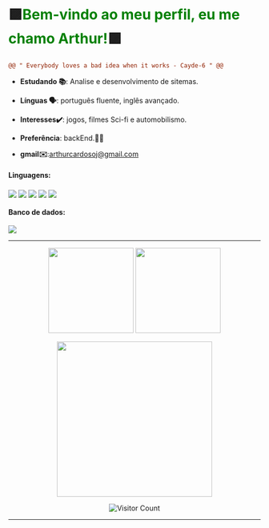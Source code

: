 <h1> 🟪<span style="color:green">Bem-vindo ao meu perfil, eu me chamo Arthur!</span>🟪</h1>

 ```diff
@@ " Everybody loves a bad idea when it works - Cayde-6 " @@
```

* **Estudando 📚**: Analise e desenvolvimento de sitemas.<BR>
* **Línguas 🗣**: português fluente, inglês avançado.<br>
* **Interesses✔️**: jogos, filmes Sci-fi e automobilismo.<br>
* **Preferência**: backEnd.👩‍💻<br>
  
* **gmail✉️**:arthurcardosoj@gmail.com<br>

 

 
<div style="display: inline_block">
  <h4>  Linguagens:</h4>
  <img align="center" src="https://img.shields.io/badge/HTML5-E34F26?style=for-the-badge&logo=html5&logoColor=white">
  <img align="center" src="https://img.shields.io/badge/CSS-239120?&style=for-the-badge&logo=css3&logoColor=white">
  <img align="center" src="https://img.shields.io/badge/PHP-777BB4?style=for-the-badge&logo=php&logoColor=white">
  <img align="center" src="https://img.shields.io/badge/Java-ED8B00?style=for-the-badge&logo=openjdk&logoColor=white">
  <img align="center" src="https://img.shields.io/badge/JavaScript-323330?style=for-the-badge&logo=javascript&logoColor=F7DF1E">
 <br>
  <h4>  Banco de dados: </h4>
  <img align="center" src="https://img.shields.io/badge/MySQL-005C84?style=for-the-badge&logo=mysql&logoColor=white">
</div>

<hr>

 <div align="center" >
  <img height=170em align=center src="https://github-readme-stats.vercel.app/api?username=Arthur-Cardoso-de-Jesus&theme=midnight-purple&locale=pt-br&hide=contribs&show_icons=true"/>
  <img height=170em align=center src="https://github-readme-stats.vercel.app/api/top-langs/?username=Arthur-Cardoso-de-Jesus&layout=compact&theme=midnight-purple"/> 
  </div>

<br>
<div align="center">
   <img height=310em src="https://media.tenor.com/Z6Sx7xwWTFAAAAAC/banner.gif"/> 



![Visitor Count](https://profile-counter.glitch.me/Arthur-Cardoso-de-Jesus/count.svg)


</div>

<hr>




